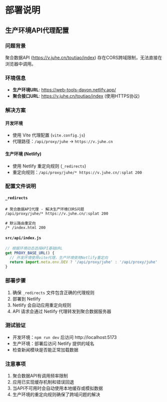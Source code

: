 # 部署说明

## 生产环境API代理配置

### 问题背景
聚合数据API (https://v.juhe.cn/toutiao/index) 存在CORS跨域限制，无法直接在浏览器中调用。

### 环境信息
- **生产环境URL**: https://web-tools-davon.netlify.app/
- **聚合接口URL**: https://v.juhe.cn/toutiao/index (使用HTTPS协议)

### 解决方案

#### 开发环境
- 使用 Vite 代理配置 (`vite.config.js`)
- 代理路径：`/api/proxy/juhe` → `https://v.juhe.cn`

#### 生产环境 (Netlify)
- 使用 Netlify 重定向规则 (`_redirects`)
- 重定向规则：`/api/proxy/juhe/* https://v.juhe.cn/:splat 200`

### 配置文件说明

#### `_redirects`
```
# 聚合数据API代理 - 解决生产环境CORS问题
/api/proxy/juhe/* https://v.juhe.cn/:splat 200

# 默认路由重定向
/* /index.html 200
```

#### `src/api/index.js`
```javascript
// 根据环境动态选择API基础URL
get PROXY_BASE_URL() {
  // 开发环境使用vite代理，生产环境使用Netlify重定向
  return import.meta.env.DEV ? '/api/proxy/juhe' : '/api/proxy/juhe'
}
```

### 部署步骤

1. 确保 `_redirects` 文件包含正确的代理规则
2. 部署到 Netlify
3. Netlify 会自动应用重定向规则
4. API 请求会通过 Netlify 代理转发到聚合数据服务器

### 测试验证

- 开发环境：`npm run dev` 后访问 http://localhost:5173
- 生产环境：部署后访问 Netlify 提供的域名
- 检查新闻模块是否能正常加载数据

### 注意事项

1. 聚合数据API有调用频率限制
2. 应用已实现缓存机制和错误回退
3. 当API不可用时会自动使用本地缓存或模拟数据
4. 生产环境的重定向规则确保了跨域问题的解决